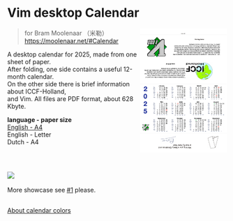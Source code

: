 # Vim desktop Calendar

<img alt="printable vim desctop calendar 2025" src="./screenshot/2025.png" align="right" width="200" />

> for Bram Moolenaar （米勒） https://moolenaar.net/#Calendar

A desktop calendar for 2025, made from one sheet of paper.<br/>
After folding, one side contains a useful 12-month calendar.<br/>
On the other side there is brief information about ICCF-Holland,<br/>
and Vim. All files are PDF format, about 628 Kbyte.

**language - paper size**<br/>
[English - A4](https://raw.githubusercontent.com/hotoo/vim-desktop-calendar/main/files/2025_en_a4.pdf)<br/>
English - Letter<br/>
Dutch - A4

<br/>

## 

<img src="https://raw.githubusercontent.com/hotoo/vim-desktop-calendar/main/samples/2025.jpg" width="400px" />

<br />

More showcase see [#1](https://github.com/hotoo/vim-desktop-calendar/issues/1) please.

##

[About calendar colors](https://github.com/hotoo/vim-desktop-calendar/wiki)
